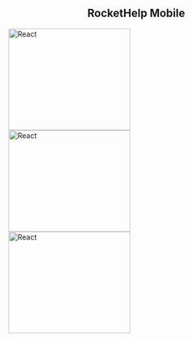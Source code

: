 

<h2 align="center">RocketHelp Mobile</h2>
<div style="height: 100%">
 <img align="center" alt="React" height="200" width="240" src="https://user-images.githubusercontent.com/64162307/198307264-80f568f8-a149-42b2-b1a4-200988df5a59.png" style="margin-right: 25px"/> 
 <img align="center" alt="React" height="200" width="240" src="https://user-images.githubusercontent.com/64162307/198307272-7a0a0337-fa85-4b2a-bd33-c2532e56e863.png" style="margin-right: 25px"/> 
 <img align="center" alt="React" height="200" width="240" src="https://user-images.githubusercontent.com/64162307/198307278-a8b90522-6fb6-493a-a05f-feed4ce45416.png" style="margin-right: 25px"/> 

</div>

<hr>

## RocketHelp Mobile
<br>
Uma aplicação mobile inédita da Rocketseat utilizando os serviços do Firebase para realizar o login, salvar os dados e acompanhar o fluxo de informações em tempo real. 
<br>
<br>

## Suas Funcionalidades
<br>
<p>
◽ Login integrado com o Firebase
</p>
<p>
◽ Adicionar novas ocorrências
</p>
<p>
◽ Consultar ocorrências existentes
</p>
<p>
◽ Registrar um feedback ao solucionar uma ocorrência 
</p>
<p>
◽ Consultar ocorrências finalizadas
</p>

<br>

## Tecnologias utilizadas
<br>
<!-- HTML -->
<!-- REACT NATIVE -->
<div>
<img align="center"  alt="HTML" width="200" height="80" src="https://braze-marketing-assets.s3.amazonaws.com/images/partner_logos/react-native.png" style="margin-right: 25px"/>
<img align="center" alt="React" height="200" width="240" src="https://img.youtube.com/vi/fgT6r4f9Apc/maxresdefault.jpg" style="margin-right: 25px"/> 

<!-- CSS -->
<img align="center" alt="React" height="200" width="240" src="https://nativebase.io/img/nativebase-logo-dark.svg" style="margin-right: 25px"/> 
 </div>
<br>
<br>
